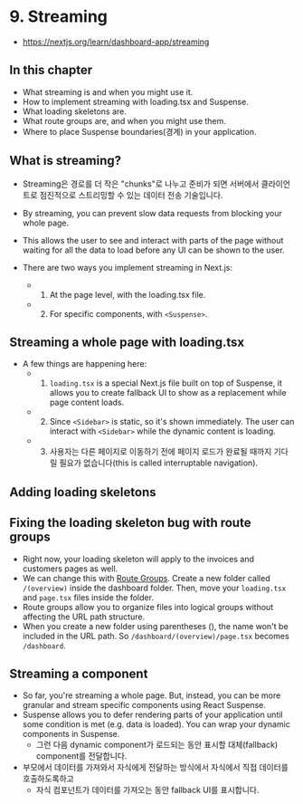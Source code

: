 # 9. Streaming

- https://nextjs.org/learn/dashboard-app/streaming

## In this chapter

- What streaming is and when you might use it.
- How to implement streaming with loading.tsx and Suspense.
- What loading skeletons are.
- What route groups are, and when you might use them.
- Where to place Suspense boundaries(경계) in your application.

## What is streaming?

- Streaming은 경로를 더 작은 "chunks"로 나누고 준비가 되면 서버에서 클라이언트로 점진적으로 스트리밍할 수 있는 데이터 전송 기술입니다.
- By streaming, you can prevent slow data requests from blocking your whole page.
- This allows the user to see and interact with parts of the page without waiting for all the data to load before any UI can be shown to the user.

- There are two ways you implement streaming in Next.js:
  - 1. At the page level, with the loading.tsx file.
  - 2. For specific components, with `<Suspense>`.

## Streaming a whole page with loading.tsx

- A few things are happening here:
  - 1. `loading.tsx` is a special Next.js file built on top of Suspense, it allows you to create fallback UI to show as a replacement while page content loads.
  - 2. Since `<Sidebar>` is static, so it's shown immediately. The user can interact with `<Sidebar>` while the dynamic content is loading.
  - 3. 사용자는 다른 페이지로 이동하기 전에 페이지 로드가 완료될 때까지 기다릴 필요가 없습니다(this is called interruptable navigation).

## Adding loading skeletons

## Fixing the loading skeleton bug with route groups

- Right now, your loading skeleton will apply to the invoices and customers pages as well.
- We can change this with [Route Groups](https://nextjs.org/docs/app/building-your-application/routing/route-groups). Create a new folder called `/(overview)` inside the dashboard folder. Then, move your `loading.tsx` and `page.tsx` files inside the folder.
- Route groups allow you to organize files into logical groups without affecting the URL path structure.
- When you create a new folder using parentheses (), the name won't be included in the URL path. So `/dashboard/(overview)/page.tsx` becomes `/dashboard`.

## Streaming a component

- So far, you're streaming a whole page. But, instead, you can be more granular and stream specific components using React Suspense.
- Suspense allows you to defer rendering parts of your application until some condition is met (e.g. data is loaded). You can wrap your dynamic components in Suspense.
  - 그런 다음 dynamic component가 로드되는 동안 표시할 대체(fallback) component를 전달합니다.
- 부모에서 데이터를 가져와서 자식에게 전달하는 방식에서 자식에서 직접 데이터를 호출하도록하고
  - 자식 컴포넌트가 데이터를 가져오는 동안 fallback UI를 표시합니다.
